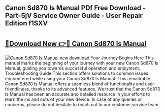 ## Canon Sd870 Is Manual PDf Free Download - Part-5jV Service Owner Guide - User Repair Edition f1SXV

# <h2><a href="http://bc16076.oget.top/?id=Canon+Sd870+Is+Manual">🔗Download New 👉🔴 Canon Sd870 Is Manual</a></h2>

[![Canon Sd870 Is Manual new download](https://i.imgur.com/5g1atiW.png)](http://bc16076.oget.top/?id=Canon+Sd870+Is+Manual)
Your Journey Begins Here This manual marks the beginning of your journey with your new Canon Sd870 Is Manual, guiding you towards successful operation and enjoyment. Troubleshooting Guide This section offers solutions to common issues encountered while using your Canon Sd870 Is Manual. This remarkable Canon Sd870 Is Manual offers a seamless blend of functionality and user-friendliness, thanks to its advanced features. We trust that the Canon Sd870 Is Manual has been an accurate and detailed resource in your efforts to learn the ins and outs of your new device. In case of any queries or concerns, please do not hesitate to reach out to our customer service team.
